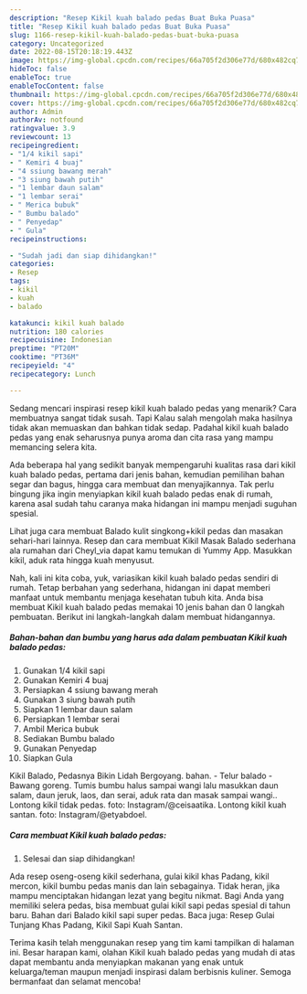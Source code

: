 ```yaml
---
description: "Resep Kikil kuah balado pedas Buat Buka Puasa"
title: "Resep Kikil kuah balado pedas Buat Buka Puasa"
slug: 1166-resep-kikil-kuah-balado-pedas-buat-buka-puasa
category: Uncategorized
date: 2022-08-15T20:18:19.443Z
image: https://img-global.cpcdn.com/recipes/66a705f2d306e77d/680x482cq70/kikil-kuah-balado-pedas-foto-resep-utama.jpg
hideToc: false
enableToc: true
enableTocContent: false
thumbnail: https://img-global.cpcdn.com/recipes/66a705f2d306e77d/680x482cq70/kikil-kuah-balado-pedas-foto-resep-utama.jpg
cover: https://img-global.cpcdn.com/recipes/66a705f2d306e77d/680x482cq70/kikil-kuah-balado-pedas-foto-resep-utama.jpg
author: Admin
authorAv: notfound
ratingvalue: 3.9
reviewcount: 13
recipeingredient:
- "1/4 kikil sapi"
- " Kemiri 4 buaj"
- "4 ssiung bawang merah"
- "3 siung bawah putih"
- "1 lembar daun salam"
- "1 lembar serai"
- " Merica bubuk"
- " Bumbu balado"
- " Penyedap"
- " Gula"
recipeinstructions:

- "Sudah jadi dan siap dihidangkan!"
categories:
- Resep
tags:
- kikil
- kuah
- balado

katakunci: kikil kuah balado 
nutrition: 180 calories
recipecuisine: Indonesian
preptime: "PT20M"
cooktime: "PT36M"
recipeyield: "4"
recipecategory: Lunch

---
```



Sedang mencari inspirasi resep kikil kuah balado pedas yang menarik? Cara membuatnya sangat tidak susah. Tapi Kalau salah mengolah maka hasilnya tidak akan memuaskan dan bahkan tidak sedap. Padahal kikil kuah balado pedas yang enak seharusnya punya aroma dan cita rasa yang mampu memancing selera kita.


Ada beberapa hal yang sedikit banyak mempengaruhi kualitas rasa dari kikil kuah balado pedas, pertama dari jenis bahan, kemudian pemilihan bahan segar dan bagus, hingga cara membuat dan menyajikannya. Tak perlu bingung jika ingin menyiapkan kikil kuah balado pedas enak di rumah, karena asal sudah tahu caranya maka hidangan ini mampu menjadi suguhan spesial.

Lihat juga cara membuat Balado kulit singkong+kikil pedas dan masakan sehari-hari lainnya. Resep dan cara membuat Kikil Masak Balado sederhana ala rumahan dari Cheyl_via dapat kamu temukan di Yummy App. Masukkan kikil, aduk rata hingga kuah menyusut.


Nah, kali ini kita coba, yuk, variasikan kikil kuah balado pedas sendiri di rumah. Tetap berbahan yang sederhana, hidangan ini dapat memberi manfaat untuk membantu menjaga kesehatan tubuh kita. Anda bisa membuat Kikil kuah balado pedas memakai 10 jenis bahan dan 0 langkah pembuatan. Berikut ini langkah-langkah dalam membuat hidangannya.

<!--inarticleads1-->

##### Bahan-bahan dan bumbu yang harus ada dalam pembuatan Kikil kuah balado pedas:

1. Gunakan 1/4 kikil sapi
1. Gunakan  Kemiri 4 buaj
1. Persiapkan 4 ssiung bawang merah
1. Gunakan 3 siung bawah putih
1. Siapkan 1 lembar daun salam
1. Persiapkan 1 lembar serai
1. Ambil  Merica bubuk
1. Sediakan  Bumbu balado
1. Gunakan  Penyedap
1. Siapkan  Gula


Kikil Balado, Pedasnya Bikin Lidah Bergoyang. bahan. - Telur balado - Bawang goreng. Tumis bumbu halus sampai wangi lalu masukkan daun salam, daun jeruk, laos, dan serai, aduk rata dan masak sampai wangi.. Lontong kikil tidak pedas. foto: Instagram/@ceisaatika. Lontong kikil kuah santan. foto: Instagram/@etyabdoel. 

<!--inarticleads2-->

##### Cara membuat Kikil kuah balado pedas:


1. Selesai dan siap dihidangkan!

Ada resep oseng-oseng kikil sederhana, gulai kikil khas Padang, kikil mercon, kikil bumbu pedas manis dan lain sebagainya. Tidak heran, jika mampu menciptakan hidangan lezat yang begitu nikmat. Bagi Anda yang memiliki selera pedas, bisa membuat gulai kikil sapi pedas spesial di tahun baru. Bahan dari Balado kikil sapi super pedas. Baca juga: Resep Gulai Tunjang Khas Padang, Kikil Sapi Kuah Santan. 

Terima kasih telah menggunakan resep yang tim kami tampilkan di halaman ini. Besar harapan kami, olahan Kikil kuah balado pedas yang mudah di atas dapat membantu anda menyiapkan makanan yang enak untuk keluarga/teman maupun menjadi inspirasi dalam berbisnis kuliner. Semoga bermanfaat dan selamat mencoba!
